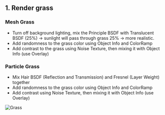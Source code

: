 ## 1. Render grass
### Mesh Grass
- Turn off background lighting, mix the Principle BSDF with Translucent BSDF (25%) -> sunlight will pass through grass 25% -> more realistic. 
- Add randomness to the grass color using Object Info and ColorRamp
- Add contrast to the grass using Noise Texture, then mixing it with Object Info (use Overlay)
### Particle Grass
- Mix Hair BSDF (Reflection and Transmission) and Fresnel (Layer Weight) together
- Add randomness to the grass color using Object Info and ColorRamp
- Add contrast using Noise Texture, then mixing it with Object Info (use Overlay)

![Grass](./rendered_grass.png)



